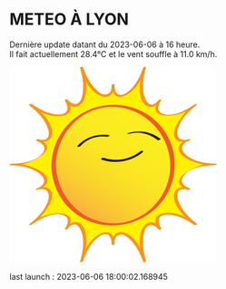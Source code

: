# METEO À LYON

Dernière update datant du 2023-06-06 à 16 heure.  
Il fait actuellement 28.4°C et le vent souffle à 11.0 km/h.      

![](./.github/sun.png)

last launch : 2023-06-06 18:00:02.168945
